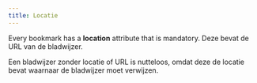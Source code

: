 ```yaml
---
title: Locatie
---
```


Every bookmark has a **location** attribute that is mandatory. Deze bevat de URL van de bladwijzer.

Een bladwijzer zonder locatie of URL is nutteloos, omdat deze de locatie bevat waarnaar de bladwijzer moet verwijzen.

